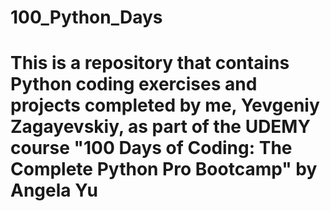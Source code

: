 # 100_Python_Days
# This is a repository that contains Python coding exercises and projects completed by me, Yevgeniy Zagayevskiy, as part of the UDEMY course "100 Days of Coding: The Complete Python Pro Bootcamp" by Angela Yu
